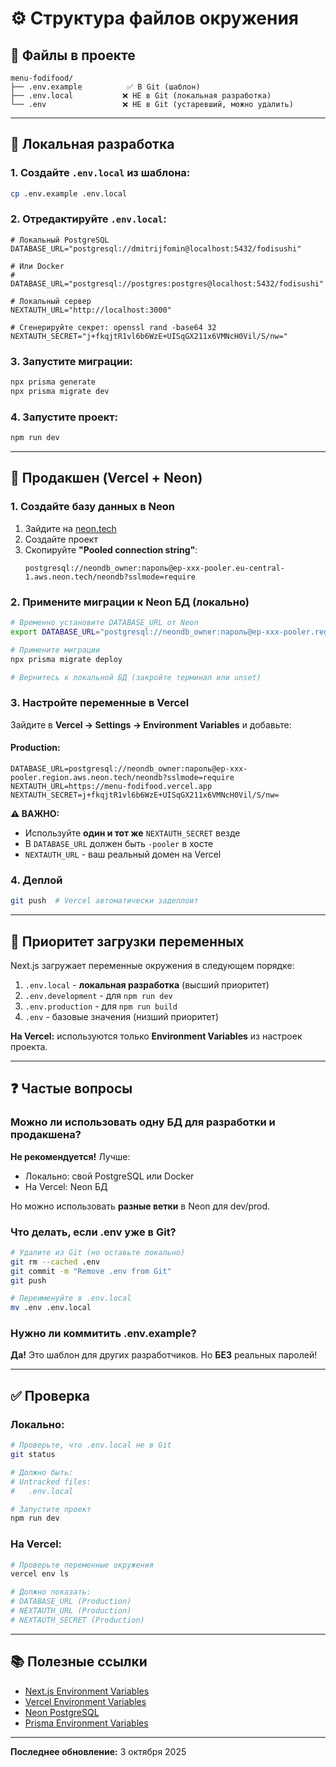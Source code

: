 # ⚙️ Структура файлов окружения

## 📁 Файлы в проекте

```
menu-fodifood/
├── .env.example          ✅ В Git (шаблон)
├── .env.local           ❌ НЕ в Git (локальная разработка)
└── .env                 ❌ НЕ в Git (устаревший, можно удалить)
```

---

## 🔧 Локальная разработка

### 1. Создайте `.env.local` из шаблона:

```bash
cp .env.example .env.local
```

### 2. Отредактируйте `.env.local`:

```env
# Локальный PostgreSQL
DATABASE_URL="postgresql://dmitrijfomin@localhost:5432/fodisushi"

# Или Docker
# DATABASE_URL="postgresql://postgres:postgres@localhost:5432/fodisushi"

# Локальный сервер
NEXTAUTH_URL="http://localhost:3000"

# Сгенерируйте секрет: openssl rand -base64 32
NEXTAUTH_SECRET="j+fkqjtR1vl6b6WzE+UISqGX211x6VMNcH0Vil/S/nw="
```

### 3. Запустите миграции:

```bash
npx prisma generate
npx prisma migrate dev
```

### 4. Запустите проект:

```bash
npm run dev
```

---

## 🚀 Продакшен (Vercel + Neon)

### 1. Создайте базу данных в Neon

1. Зайдите на [neon.tech](https://neon.tech)
2. Создайте проект
3. Скопируйте **"Pooled connection string"**:
   ```
   postgresql://neondb_owner:пароль@ep-xxx-pooler.eu-central-1.aws.neon.tech/neondb?sslmode=require
   ```

### 2. Примените миграции к Neon БД (локально)

```bash
# Временно установите DATABASE_URL от Neon
export DATABASE_URL="postgresql://neondb_owner:пароль@ep-xxx-pooler.region.aws.neon.tech/neondb?sslmode=require"

# Примените миграции
npx prisma migrate deploy

# Вернитесь к локальной БД (закройте терминал или unset)
```

### 3. Настройте переменные в Vercel

Зайдите в **Vercel → Settings → Environment Variables** и добавьте:

#### Production:

```env
DATABASE_URL=postgresql://neondb_owner:пароль@ep-xxx-pooler.region.aws.neon.tech/neondb?sslmode=require
NEXTAUTH_URL=https://menu-fodifood.vercel.app
NEXTAUTH_SECRET=j+fkqjtR1vl6b6WzE+UISqGX211x6VMNcH0Vil/S/nw=
```

**⚠️ ВАЖНО:**
- Используйте **один и тот же** `NEXTAUTH_SECRET` везде
- В `DATABASE_URL` должен быть `-pooler` в хосте
- `NEXTAUTH_URL` - ваш реальный домен на Vercel

### 4. Деплой

```bash
git push  # Vercel автоматически задеплоит
```

---

## 🔄 Приоритет загрузки переменных

Next.js загружает переменные окружения в следующем порядке:

1. `.env.local` - **локальная разработка** (высший приоритет)
2. `.env.development` - для `npm run dev`
3. `.env.production` - для `npm run build`
4. `.env` - базовые значения (низший приоритет)

**На Vercel:** используются только **Environment Variables** из настроек проекта.

---

## ❓ Частые вопросы

### Можно ли использовать одну БД для разработки и продакшена?

**Не рекомендуется!** Лучше:
- Локально: свой PostgreSQL или Docker
- На Vercel: Neon БД

Но можно использовать **разные ветки** в Neon для dev/prod.

### Что делать, если .env уже в Git?

```bash
# Удалите из Git (но оставьте локально)
git rm --cached .env
git commit -m "Remove .env from Git"
git push

# Переименуйте в .env.local
mv .env .env.local
```

### Нужно ли коммитить .env.example?

**Да!** Это шаблон для других разработчиков. Но **БЕЗ** реальных паролей!

---

## ✅ Проверка

### Локально:

```bash
# Проверьте, что .env.local не в Git
git status

# Должно быть:
# Untracked files:
#   .env.local

# Запустите проект
npm run dev
```

### На Vercel:

```bash
# Проверьте переменные окружения
vercel env ls

# Должно показать:
# DATABASE_URL (Production)
# NEXTAUTH_URL (Production)
# NEXTAUTH_SECRET (Production)
```

---

## 📚 Полезные ссылки

- [Next.js Environment Variables](https://nextjs.org/docs/app/building-your-application/configuring/environment-variables)
- [Vercel Environment Variables](https://vercel.com/docs/environment-variables)
- [Neon PostgreSQL](https://neon.tech/docs)
- [Prisma Environment Variables](https://www.prisma.io/docs/guides/development-environment/environment-variables)

---

**Последнее обновление:** 3 октября 2025
